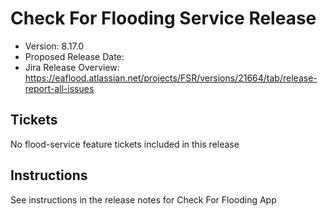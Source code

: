 # Check For Flooding Service Release

* Version: 8.17.0
* Proposed Release Date: 
* Jira Release Overview: https://eaflood.atlassian.net/projects/FSR/versions/21664/tab/release-report-all-issues

## Tickets


  No flood-service feature tickets included in this release


## Instructions

See instructions in the release notes for Check For Flooding App

